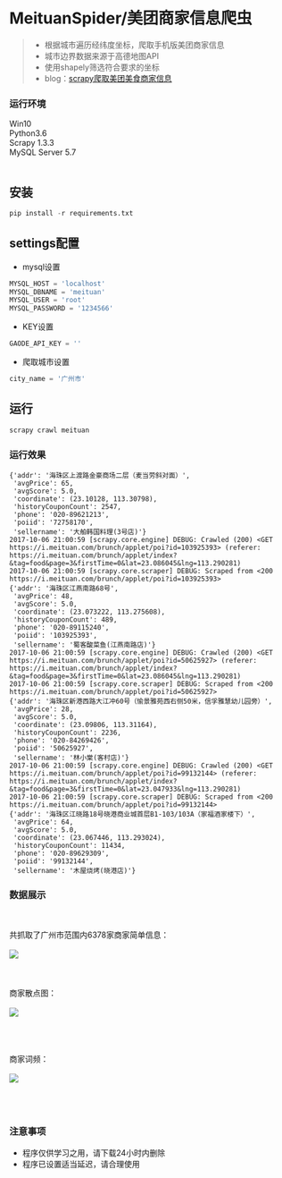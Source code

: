  MeituanSpider/美团商家信息爬虫
 =============
> - 根据城市遍历经纬度坐标，爬取手机版美团商家信息
> - 城市边界数据来源于高德地图API
> - 使用shapely筛选符合要求的坐标
> - blog：[scrapy爬取美团美食商家信息](http://www.jianshu.com/p/a9a3f72347c1 "悬停显示")

### 运行环境

Win10<br>
Python3.6<br>
Scrapy 1.3.3<br>
MySQL Server 5.7<br>
<br/>

## 安装
```python
pip install -r requirements.txt
```

## settings配置

- mysql设置
```python
MYSQL_HOST = 'localhost'
MYSQL_DBNAME = 'meituan'
MYSQL_USER = 'root'
MYSQL_PASSWORD = '1234566'
```
- KEY设置
```python
GAODE_API_KEY = ''
```

- 爬取城市设置
```python
city_name = '广州市'
```



## 运行
```python
scrapy crawl meituan
```


### 运行效果
```
{'addr': '海珠区上渡路金豪商场二层（麦当劳斜对面）',
 'avgPrice': 65,
 'avgScore': 5.0,
 'coordinate': (23.10128, 113.30798),
 'historyCouponCount': 2547,
 'phone': '020-89621213',
 'poiid': '72758170',
 'sellername': '大舶韩国料理(3号店)'}
2017-10-06 21:00:59 [scrapy.core.engine] DEBUG: Crawled (200) <GET https://i.meituan.com/brunch/applet/poi?id=103925393> (referer: https://i.meituan.com/brunch/applet/index?&tag=food&page=3&firstTime=0&lat=23.086045&lng=113.290281)
2017-10-06 21:00:59 [scrapy.core.scraper] DEBUG: Scraped from <200 https://i.meituan.com/brunch/applet/poi?id=103925393>
{'addr': '海珠区江燕南路68号',
 'avgPrice': 48,
 'avgScore': 5.0,
 'coordinate': (23.073222, 113.275608),
 'historyCouponCount': 489,
 'phone': '020-89115240',
 'poiid': '103925393',
 'sellername': '蜀客酸菜鱼(江燕南路店)'}
2017-10-06 21:00:59 [scrapy.core.engine] DEBUG: Crawled (200) <GET https://i.meituan.com/brunch/applet/poi?id=50625927> (referer: https://i.meituan.com/brunch/applet/index?&tag=food&page=3&firstTime=0&lat=23.086045&lng=113.290281)
2017-10-06 21:00:59 [scrapy.core.scraper] DEBUG: Scraped from <200 https://i.meituan.com/brunch/applet/poi?id=50625927>
{'addr': '海珠区新港西路大江冲60号（愉景雅苑西右侧50米，信孚雅慧幼儿园旁）',
 'avgPrice': 28,
 'avgScore': 5.0,
 'coordinate': (23.09806, 113.31164),
 'historyCouponCount': 2236,
 'phone': '020-84269426',
 'poiid': '50625927',
 'sellername': '林小棠(客村店)'}
2017-10-06 21:00:59 [scrapy.core.engine] DEBUG: Crawled (200) <GET https://i.meituan.com/brunch/applet/poi?id=99132144> (referer: https://i.meituan.com/brunch/applet/index?&tag=food&page=3&firstTime=0&lat=23.047933&lng=113.290281)
2017-10-06 21:00:59 [scrapy.core.scraper] DEBUG: Scraped from <200 https://i.meituan.com/brunch/applet/poi?id=99132144>
{'addr': '海珠区江晓路18号晓港商业城首层B1-103/103A（家福酒家楼下）',
 'avgPrice': 64,
 'avgScore': 5.0,
 'coordinate': (23.067446, 113.293024),
 'historyCouponCount': 11434,
 'phone': '020-89629309',
 'poiid': '99132144',
 'sellername': '木屋烧烤(晓港店)'}
```

### 数据展示
<br><br>
共抓取了广州市范围内6378家商家简单信息：<br><br>
 ![](http://upload-images.jianshu.io/upload_images/6926359-02003ea088f5366e.png?imageMogr2/auto-orient/strip%7CimageView2/2/w/1240)<br>
 <br><br><br>
商家散点图：<br><br>
![](http://upload-images.jianshu.io/upload_images/6926359-d9f27d3f5bfe0c32.png?imageMogr2/auto-orient/strip%7CimageView2/2/w/1240) <br><br><br> <br>

商家词频：<br><br>
![](http://upload-images.jianshu.io/upload_images/6926359-e4ed8b302e90cb63.png?imageMogr2/auto-orient/strip%7CimageView2/2/w/1240) <br><br><br> <br>


### 注意事项
- 程序仅供学习之用，请下载24小时内删除
- 程序已设置适当延迟，请合理使用
